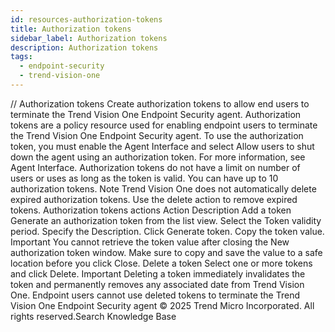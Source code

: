 ```yaml
---
id: resources-authorization-tokens
title: Authorization tokens
sidebar_label: Authorization tokens
description: Authorization tokens
tags:
  - endpoint-security
  - trend-vision-one
---
```


/*<![CDATA[*/ $('#title').html($('meta[name=map-description]').attr('content')); /*]]>*/ Authorization tokens Create authorization tokens to allow end users to terminate the Trend Vision One Endpoint Security agent. Authorization tokens are a policy resource used for enabling endpoint users to terminate the Trend Vision One Endpoint Security agent. To use the authorization token, you must enable the Agent Interface and select Allow users to shut down the agent using an authorization token. For more information, see Agent Interface. Authorization tokens do not have a limit on number of users or uses as long as the token is valid. You can have up to 10 authorization tokens. Note Trend Vision One does not automatically delete expired authorization tokens. Use the delete action to remove expired tokens. Authorization tokens actions Action Description Add a token Generate an authorization token from the list view. Select the Token validity period. Specify the Description. Click Generate token. Copy the token value. Important You cannot retrieve the token value after closing the New authorization token window. Make sure to copy and save the value to a safe location before you click Close. Delete a token Select one or more tokens and click Delete. Important Deleting a token immediately invalidates the token and permanently removes any associated date from Trend Vision One. Endpoint users cannot use deleted tokens to terminate the Trend Vision One Endpoint Security agent © 2025 Trend Micro Incorporated. All rights reserved.Search Knowledge Base